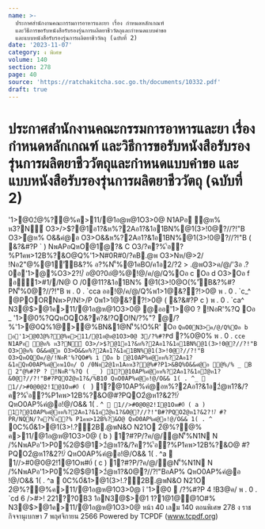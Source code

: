 ```yaml
---
name: >-
  ประกาศสำนักงานคณะกรรมการอาหารและยา เรื่อง กำหนดหลักเกณฑ์
  และวิธีการขอรับหนังสือรับรองรุ่นการผลิตยาชีววัตถุและกำหนดแบบคำขอ
  และแบบหนังสือรับรองรุ่นการผลิตยาชีววัตถุ (ฉบับที่ 2)
date: '2023-11-07'
category: ง พิเศษ
volume: 140
section: 278
page: 40
source: 'https://ratchakitcha.soc.go.th/documents/10332.pdf'
draft: true
---
```


# ประกาศสำนักงานคณะกรรมการอาหารและยา เรื่อง กำหนดหลักเกณฑ์ และวิธีการขอรับหนังสือรับรองรุ่นการผลิตยาชีววัตถุและกำหนดแบบคำขอ และแบบหนังสือรับรองรุ่นการผลิตยาชีววัตถุ (ฉบับที่ 2)

'1>@02ํ@%?@%ค>11/@1อ@ห@1O3>0@ N1APอ ํ@ห% ห3?N์ O3>/>$?@1อ1?&ห%?2Aอ1?&1อ1BN%@1(3>!0@?//?!"B O3>ํ@ห% O&&คํ@อ O3>O&&ห%?2Aอ1?&1อ1BN%@1(3>!0@?//?!"B ( &?&#?P ` ) NพAPอQหO@1ํ@?& C O3/?ค?%'้อ?%P1คพ>12B%?&O@Q%'1>N#0R#0/?คB.@พ O3>Nห/@>2/ !Nอ2"@%@1์'ัB&?% อ?%N'็%@1คBO/ค1อ2/?2 > .@พO3>ค/@/'3อ .?0อ'1>@%O3>2?!/์ อ@0?0อํ@%@!@/ค/@/Q%Oอ c Oอ d O3>Oอ f อ1>#1//N@ O /0@11?&1อ1BN% @1(3>!0@O(%'ัB&?%#?PN'็%0@?//?!"B พ . 0 . `cca ออ!@/ค/@/Q%พ1>1@&??!>0@ พ . 0 . `c_^ @POORNพ>P/N!>/P 0พ1>1@&??!>0@ ( &?&#?P c ) พ . 0 . `ca^ N3@$>@1ค>11/@1อ@ห@1O3>0@ @ออ'1>@0 ? !NอR'%?Q Oอ _ '1>@0%?QQหOQO&?ค?&!?QO!N/?%"? @/?%'1>@0Q%1@>@%BN&1@N'็%!O%R' Oอ ` QหO0N3>ค/@/Q%Oอ b อ'1>@02ํ@%?@%ค>11/@1อ@ห@1O3>0@ 3/?%#?P `d ?%0@0% พ . 0 . `cce N1APอ ํ@ห% ห3?N์ O3>/>$?@1อ1?&ห%?2Aอ1?&1อ1BN%@1(3>!0@?//?!"B O3>ํ@ห% O&&คํ@อ O3>O&&ห%?2Aอ1?&1อ1BN%@1(3>!0@?//?!"B O3>QหOQOค/@/!NอR'%?QO#% ì Oอ b @10AP%คํ@อห%?2Aอ1?&1อQหO0AP%คํ@อพ1Oอ/ O /0Nอ2@1ห1Aอห3?@%#?P1>&BQ%O&&คํ@อ ํ@%/% _ B  2"@%#?P ? !NอR'%?Q ( _ ) 1?@10AP%คํ@อห%?2Aอ1?&1อ2ํ@ห1?&0@?//?!"B#?PQO2ํ@ห1?&/%B10์ QหO0AP%คํ@อ!@/O&& 1( . ^_  1//>#0@0@2!1์@1Oพ#0์ ( ` ) 1?@10AP%คํ@อห%?2Aอ1?&1อ2ํ@ห1?&/?ค?%'้อ?%P1คพ>12B%?&O@#?PQO2ํ@ห1?&2?!/์ QหO0AP%คํ@อ!@/O&& 1( . ^`  1//>#0@0@2!1์@1Oพ#0์ ( a ) 1?@10AP%คํ@อห%?2Aอ1?&1อ2ํ@ห1?&0@?//?!"B#?PQO2ํ@ห1?&2?!/์ #?PR/NQN/?ค?%'้อ?% P1คพ>12B%?&O@ QหO0AP%คํ@อ!@/O&& 1( . ^`  0C%0์&1>@1(3>!.?์2B.@พN&O N21O 2ํ@%?@% ค>11/@1อ@ห@1O3>0@ ( b ) 1?#?P/?ค/@/ํ@N'็%N1N N /%NพAPอ'1>P0%์2@$@1>2ํ@ห1?&/?ค?%'้อ?%P1คพ>12B%?&O@ #?PQO2ํ@ห1?&2?!/์ QหO0AP%คํ@อ!@/O&& 1( . ^a  1//>#0@0@2!1์@1Oพ#0์ ( c ) 1?#?P/?ค/@/ํ@N'็%N1N N /%NพAPอ'1>P0%์2@$@1>2ํ@ห1?&0@?//?!"BอAP% QหO0AP%คํ@อ !@/O&& 1( . ^a  0C%0์&1>@1(3>!.?์2B.@พN&O N21O 2ํ@%?@%ค>11/@1อ@ห@1O3>0@ î '1>@0  /?%#?P 4 !B3@ค/ พ . 0 . `cd 6 />#>! 221??0B3 1อN3@$>@1 1?1@1@@1O#% N3@$>@1ค>11/@1อ@ห@1O3>0@ หน้า 40 เลม 140 ตอนพิเศษ 278 ง ราชกิจจานุเบกษา 7 พฤศจิกายน 2566 Powered by TCPDF (www.tcpdf.org)
